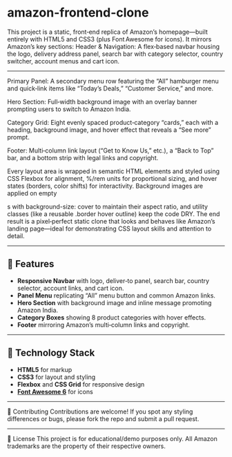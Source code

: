 # amazon-frontend-clone

This project is a static, front‑end replica of Amazon’s homepage—built entirely with HTML5 and CSS3 (plus Font Awesome for icons). It mirrors Amazon’s key sections:
Header & Navigation: A flex‑based navbar housing the logo, delivery address panel, search bar with category selector, country switcher, account menus and cart icon.

---
Primary Panel: A secondary menu row featuring the “All” hamburger menu and quick‑link items like “Today’s Deals,” “Customer Service,” and more.

Hero Section: Full‑width background image with an overlay banner prompting users to switch to Amazon India.

Category Grid: Eight evenly spaced product‑category “cards,” each with a heading, background image, and hover effect that reveals a “See more” prompt.

Footer: Multi‑column link layout (“Get to Know Us,” etc.), a “Back to Top” bar, and a bottom strip with legal links and copyright.


Every layout area is wrapped in semantic HTML elements and styled using CSS Flexbox for alignment, %/rem units for proportional sizing, and hover states (borders, color shifts) for interactivity. Background images are applied on empty <div>s with background-size: cover to maintain their aspect ratio, and utility classes (like a reusable .border hover outline) keep the code DRY. The end result is a pixel‑perfect static clone that looks and behaves like Amazon’s landing page—ideal for demonstrating CSS layout skills and attention to detail.

---

## 🚀 Features

- **Responsive Navbar** with logo, deliver‑to panel, search bar, country selector, account links, and cart icon.
- **Panel Menu** replicating “All” menu button and common Amazon links.
- **Hero Section** with background image and inline message promoting Amazon India.
- **Category Boxes** showing 8 product categories with hover effects.
- **Footer** mirroring Amazon’s multi‑column links and copyright.

---

## 🎨 Technology Stack

- **HTML5** for markup
- **CSS3** for layout and styling
- **Flexbox** and **CSS Grid** for responsive design
- **[Font Awesome 6](https://fontawesome.com/)** for icons

---

🤝 Contributing
Contributions are welcome! If you spot any styling differences or bugs, please fork the repo and submit a pull request.

---

📄 License
This project is for educational/demo purposes only. All Amazon trademarks are the property of their respective owners.

